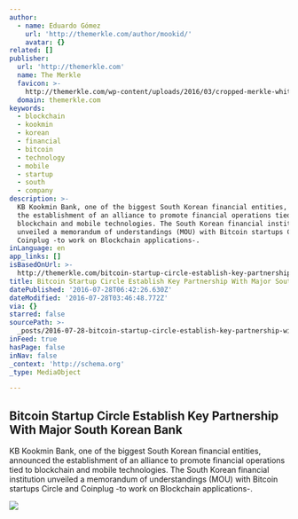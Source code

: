 ```yaml
---
author:
  - name: Eduardo Gómez
    url: 'http://themerkle.com/author/mookid/'
    avatar: {}
related: []
publisher:
  url: 'http://themerkle.com'
  name: The Merkle
  favicon: >-
    http://themerkle.com/wp-content/uploads/2016/03/cropped-merkle-white-1-192x192.png
  domain: themerkle.com
keywords:
  - blockchain
  - kookmin
  - korean
  - financial
  - bitcoin
  - technology
  - mobile
  - startup
  - south
  - company
description: >-
  KB Kookmin Bank, one of the biggest South Korean financial entities, announced
  the establishment of an alliance to promote financial operations tied to
  blockchain and mobile technologies. The South Korean financial institution
  unveiled a memorandum of understandings (MOU) with Bitcoin startups Circle and
  Coinplug -to work on Blockchain applications-.
inLanguage: en
app_links: []
isBasedOnUrl: >-
  http://themerkle.com/bitcoin-startup-circle-establish-key-partnership-with-major-south-korean-bank/
title: Bitcoin Startup Circle Establish Key Partnership With Major South Korean Bank
datePublished: '2016-07-28T06:42:26.630Z'
dateModified: '2016-07-28T03:46:48.772Z'
via: {}
starred: false
sourcePath: >-
  _posts/2016-07-28-bitcoin-startup-circle-establish-key-partnership-with-major.md
inFeed: true
hasPage: false
inNav: false
_context: 'http://schema.org'
_type: MediaObject

---
```

<article style=""><h1>Bitcoin Startup Circle Establish Key Partnership With Major South Korean Bank</h1><p>KB Kookmin Bank, one of the biggest South Korean financial entities, announced the establishment of an alliance to promote financial operations tied to blockchain and mobile technologies. The South Korean financial institution unveiled a memorandum of understandings (MOU) with Bitcoin startups Circle and Coinplug -to work on Blockchain applications-.</p><img src="http://themerkle.com/wp-content/uploads/2016/04/shutterstock_309071426.jpg" /></article>